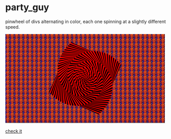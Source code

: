 # party_guy

pinwheel of divs alternating in color, each one spinning at a slightly different speed.

<img src='./media/screenshot.png' width=500>

[check it](http://fuckafucka.com/party_guy/)
